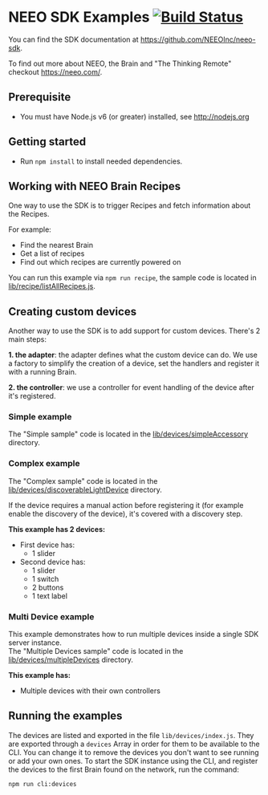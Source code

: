 # NEEO SDK Examples [![Build Status](https://travis-ci.org/NEEOInc/neeo-sdk-examples.svg?branch=master)](https://travis-ci.org/NEEOInc/neeo-sdk-examples)

You can find the SDK documentation at https://github.com/NEEOInc/neeo-sdk.

To find out more about NEEO, the Brain and "The Thinking Remote" checkout https://neeo.com/.

## Prerequisite

* You must have Node.js v6 (or greater) installed, see http://nodejs.org

## Getting started

* Run `npm install` to install needed dependencies.

## Working with NEEO Brain Recipes

One way to use the SDK is to trigger Recipes and fetch information about the Recipes.

For example:
* Find the nearest Brain
* Get a list of recipes
* Find out which recipes are currently powered on

You can run this example via `npm run recipe`, the sample code is located in [lib/recipe/listAllRecipes.js](lib/recipe/listAllRecipes.js).

## Creating custom devices

Another way to use the SDK is to add support for custom devices. There's 2 main steps:

__1. the adapter__: the adapter defines what the custom device can do. We use a factory to simplify the creation of a device, set the handlers and register it with a running Brain.

__2. the controller__: we use a controller for event handling of the device after it's registered.

### Simple example

The "Simple sample" code is located in the [lib/devices/simpleAccessory](lib/devices/simpleAccessory) directory.

### Complex example

The "Complex sample" code is located in the [lib/devices/discoverableLightDevice](lib/devices/discoverableLightDevice) directory.

If the device requires a manual action before registering it (for example enable the discovery of the device), it's covered with a discovery step.

__This example has 2 devices:__
* First device has:
  * 1 slider
* Second device has:
  * 1 slider
  * 1 switch
  * 2 buttons
  * 1 text label  

### Multi Device example
This example demonstrates how to run multiple devices inside a single SDK server instance.  
The "Multiple Devices sample" code is located in the [lib/devices/multipleDevices](lib/devices/multipleDevices) directory.

__This example has:__
* Multiple devices with their own controllers

## Running the examples

The devices are listed and exported in the file `lib/devices/index.js`. They are exported through a `devices` Array in order for them to be available to the CLI. You can change it to remove the devices you don't want to see running or add your own ones.
To start the SDK instance using the CLI, and register the devices to the first Brain found on the network, run the command:

```
npm run cli:devices
```
